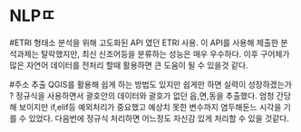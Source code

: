 # NLPㄸ
#ETRI
형태소 분석을 위해 고도화된 API 였던 ETRI 사용. 이 API를 사용해 제출한 분석과제는 탈락했지만, 최신 신조어등을 분류하는 성능은 매우 우수하다. 
이후 구어체가 많은 자연어 데이터를 전처리 할때 활용하면 큰 도움이 될 수 있을것 같다. 


#주소 추출
QGIS를 활용해 쉽게 하는 방법도 있지만 쉽게만 하면 실력이 성장하겠는가 ? 
정규식을 사용하면서 괄호안의 데이터와 괄호가 없던 읍,면,동을 추출했다. 
엄청 간당해 보이지만 if,elif등 예외처리가 중요했고 예상치 못한 변수까지 염두해둔느 시각을 기를 수 있었다. 
다음번에 정규식 처리하면 어느정도 자신감 있게 처리할 수 있을 것같다. 
